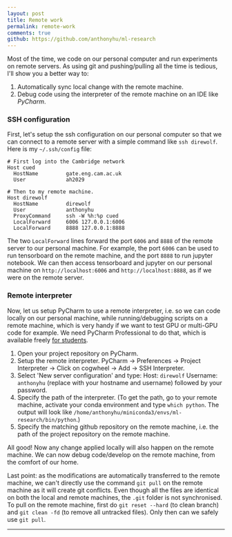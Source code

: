 ```yaml
---
layout: post
title: Remote work
permalink: remote-work
comments: true
github: https://github.com/anthonyhu/ml-research
---
```


Most of the time, we code on our personal computer and run experiments on remote servers. As using git and pushing/pulling
all the time is tedious, I'll show you a better way to:
1. Automatically sync local change with the remote machine.
2. Debug code using the interpreter of the remote machine on an IDE like _PyCharm_.


### SSH configuration
First, let's setup the ssh configuration on our personal computer so that we can connect to a remote server with a simple 
command like `ssh direwolf`.
Here is my `~/.ssh/config` file:

```
# First log into the Cambridge network
Host cued
  HostName         gate.eng.cam.ac.uk
  User             ah2029

# Then to my remote machine.
Host direwolf
  HostName         direwolf
  User             anthonyhu
  ProxyCommand     ssh -W %h:%p cued
  LocalForward     6006 127.0.0.1:6006
  LocalForward     8888 127.0.0.1:8888
```

The two `LocalForward` lines forward the port `6006` and `8888` of the remote server to our personal machine. For example,
the port `6006` can be used to run tensorboard on the remote machine, and the port `8888` to run jupyter notebook.
We can then access tensorboard and jupyter on our personal machine on `http://localhost:6006` and `http://localhost:8888`,
as if we were on the remote server.


### Remote interpreter
Now, let us setup PyCharm to use a remote interpreter, i.e. so we can code locally on our personal machine, while 
running/debugging scripts on a remote machine, which is very handy if we want to test GPU or multi-GPU code for 
example. We need PyCharm Professional to do that, which is available freely [for students](https://www.jetbrains.com/student/). 

1. Open your project repository on PyCharm.
2. Setup the remote interpreter. PyCharm → Preferences → Project Interpreter → Click on cogwheel → Add → SSH Interpreter.
3. Select 'New server configuration' and type: Host: `direwolf` Username: `anthonyhu` (replace with your hostname and username)
followed by your password.
4. Specify the path of the interpreter. (To get the path, go to your remote machine, 
activate your conda environment and type `which python`.
The output will look like `/home/anthonyhu/miniconda3/envs/ml-research/bin/python`.)
5. Specify the matching github repository on the remote machine, i.e. the path of the project repository on the remote machine.

All good! Now any change applied locally will also happen on the remote machine. We can now debug code/develop 
on the remote machine, from the comfort of our home.


Last point: as the modifications are automatically transferred to the remote machine, we can't directly use the command `git pull`
on the remote machine as it will create git conflicts. Even though all the files are identical on both the local and remote machines, 
the `.git` folder is not synchronised. To pull on the remote machine, first do `git reset --hard` (to clean branch) 
and `git clean -fd` (to remove all untracked files). Only then can we
safely use `git pull`.

-----
